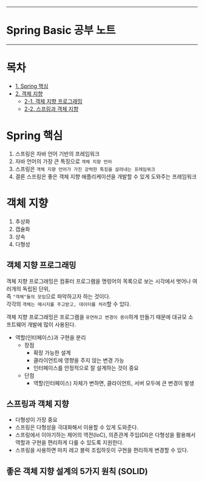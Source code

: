 --------------------
# Spring Basic 공부 노트
--------------------

# 목차

- [1. Spring 핵심](#Spring-핵심)
- [2. 객체 지향](#객체-지향)
  - [2-1. 객체 지향 프로그래밍](#객체-지향-프로그래밍)
  - [2-2. 스프링과 객체 지향](#스프링과-객체-지향)

# Spring 핵심

1. 스프링은 자바 언어 기반의 프레임워크
2. 자바 언어의 가장 큰 특징으로 `객체 지향 언어`
3. 스프링은 `객체 지향 언어가 가진 강력한 특징을 살려내는 프레임워크`
4. 결론 스프링은 좋은 객체 지향 애플리케이션을 개발할 수 있게 도와주는 프레임워크

# 객체 지향

1. 추상화
2. 캡슐화
3. 상속
4. 다형성

## 객체 지향 프로그래밍

객체 지향 프로그래밍은 컴퓨터 프로그램을 명렁어의 목록으로 보는 시각에서 벗어나 여러개의 독립된 단위,  
즉 `"객체"들의 모임`으로 파악하고자 하는 것이다.   
각각의 `객체는 메시지를 주고받고, 데이터를 처리`할 수 있다.

객체 지향 프로그래밍은 프로그램을 `유연하고 변경이 용이`하게 만들기 때문에 대규모 소프트웨어 개발에 많이 사용된다.

- 역할(인터페이스)과 구현을 분리 
  - 장점
    - 확장 가능한 설계
    - 클라이언트에 영향을 주지 않는 변경 가능
    - 인터페이스를 안정적으로 잘 설계하는 것이 중요
  - 단점
    - 역할(인터페이스) 자체가 변하면, 클라이언트, 서버 모두에 큰 변경이 발생
    
## 스프링과 객체 지향

- 다형성이 가장 중요
- 스프링은 다형성을 극대화해서 이용할 수 있게 도와준다.
- 스프링에서 이야기하는 제어의 역전(IoC), 의존관계 주입(DI)은 다형성을 활용해서 역할과 구현을 편리하게 다룰 수 있도록 지원한다.
- 스프링을 사용하면 마치 레고 블럭 조립하듯이 구현을 편리하게 변경할 수 있다.

## 좋은 객체 지향 설계의 5가지 원칙 (SOLID)